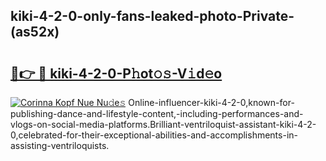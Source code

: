## kiki-4-2-0-only-fans​-leaked-photo​-Private-(as52x)


# <h2><a href="https://mediaupload.pro?title=kiki-4-2-0&ref=git">🔗👉 🔴 kiki-4-2-0-P𝚑ot𝚘𝚜-V𝚒d𝚎o</a></h2>

[![Corinna Kopf Nue Nu𝚍e𝚜](https://i.imgur.com/0qMVB7G.gif)](https://mediaupload.pro?title=kiki-4-2-0&ref=git)
Online-influencer-kiki-4-2-0,known-for-publishing-dance-and-lifestyle-content,-including-performances-and-vlogs-on-social-media-platforms.Brilliant-ventriloquist-assistant-kiki-4-2-0,celebrated-for-their-exceptional-abilities-and-accomplishments-in-assisting-ventriloquists.  